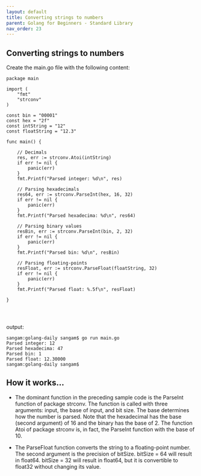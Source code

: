 ```yaml
---
layout: default
title: Converting strings to numbers
parent: Golang for Beginners - Standard Library
nav_order: 23
---
```


## Converting strings to numbers

Create the main.go file with the following content:

```
package main

import (
	"fmt"
	"strconv"
)

const bin = "00001"
const hex = "2f"
const intString = "12"
const floatString = "12.3"

func main() {

	// Decimals
	res, err := strconv.Atoi(intString)
	if err != nil {
		panic(err)
	}
	fmt.Printf("Parsed integer: %d\n", res)

	// Parsing hexadecimals
	res64, err := strconv.ParseInt(hex, 16, 32)
	if err != nil {
		panic(err)
	}
	fmt.Printf("Parsed hexadecima: %d\n", res64)

	// Parsing binary values
	resBin, err := strconv.ParseInt(bin, 2, 32)
	if err != nil {
		panic(err)
	}
	fmt.Printf("Parsed bin: %d\n", resBin)

	// Parsing floating-points
	resFloat, err := strconv.ParseFloat(floatString, 32)
	if err != nil {
		panic(err)
	}
	fmt.Printf("Parsed float: %.5f\n", resFloat)

}




```

output: 
```
sangam:golang-daily sangam$ go run main.go
Parsed integer: 12
Parsed hexadecima: 47
Parsed bin: 1
Parsed float: 12.30000
sangam:golang-daily sangam$ 

```

## How it works...

- The dominant function in the preceding sample code is the ParseInt function of package strconv. The function is called with three arguments: input, the base of input, and bit size. The base determines how the number is parsed. Note that the hexadecimal has the base (second argument) of 16 and the binary has the base of 2. The function Atoi of package strconv is, in fact, the ParseInt function with the base of 10.

- The  ParseFloat function converts the string to a floating-point number. The second argument is the precision of bitSize. bitSize = 64 will result in float64. bitSize = 32 will result in float64, but it is convertible to float32 without changing its value. 
